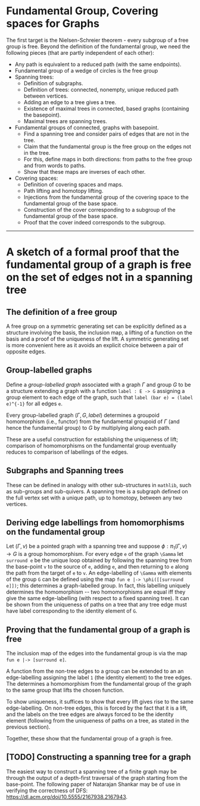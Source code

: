 # Fundamental Group, Covering spaces for Graphs

The first target is the Nielsen-Schreier theorem - every subgroup of a free group is free. Beyond the definition of the fundamental group, we need the following pieces (that are partly independent of each other):

* Any path is equivalent to a reduced path (with the same endpoints).
* Fundamental group of a wedge of circles is the free group
* Spanning trees:
    - Definition of subgraphs.
    - Definition of trees: connected, nonempty, unique reduced path between vertices.
    - Adding an edge to a tree gives a tree.
    - Existence of maximal trees in connected, based graphs (containing the basepoint).
    - Maximal trees are spanning trees.
* Fundamental groups of connected, graphs with basepoint.
    - Find a spanning tree and consider pairs of edges that are not in the tree.
    - Claim that the fundamental group is the free group on the edges not in the tree.
    - For this, define maps in both directions: from paths to the free group and from words to paths.
    - Show that these maps are inverses of each other.
* Covering spaces:
    - Definition of covering spaces and maps.
    - Path lifting and homotopy lifting.
    - Injections from the fundamental group of the covering space to the fundamental group of the base space.
    - Construction of the cover corresponding to a subgroup of the fundamental group of the base space.
    - Proof that the cover indeed corresponds to the subgroup.

---

# A sketch of a formal proof that the fundamental group of a graph is free on the set of edges not in a spanning tree

## The definition of a free group

A free group on a symmetric generating set can be explicitly defined as a structure involving the basis, the inclusion map, a lifting of a function on the basis and a proof of the uniqueness of the lift. A symmetric generating set is more convenient here as it avoids an explicit choice between a pair of opposite edges.

## Group-labelled graphs

Define a *group-labelled graph* associated with a graph $\Gamma$ and group $G$ to be a structure extending a graph with a function `label : E -> G` assigning a group element to each edge of the graph, such that `label (bar e) = (label e)^{-1}` for all edges `e`.

Every group-labelled graph $(\Gamma, G, label)$ determines a groupoid homomorphism (i.e., functor) from the fundamental groupoid of $\Gamma$ (and hence the fundamental group) to $G$ by multiplying along each path.

These are a useful construction for establishing the uniqueness of lift; comparison of homomorphisms on the fundamental group eventually reduces to comparison of labellings of the edges.

## Subgraphs and Spanning trees

These can be defined in analogy with other sub-structures in `mathlib`, such as sub-groups and sub-quivers. A spanning tree is a subgraph defined on the full vertex set with a unique path, up to homotopy, between any two vertices.

## Deriving edge labellings from homomorphisms on the fundamental group

Let $(\Gamma, v)$ be a pointed graph with a spanning tree and suppose $\phi : \pi_1(\Gamma, v) \to G$ is a group homomorphism. For every edge `e` of the graph `\Gamma` let `surround e` be the unique loop obtained by following the spanning tree from the base-point `v` to the source of `e`, adding `e`, and then returning to `e` along the path from the target of `e` to `v`. An edge-labelling of `\Gamma` with elements of the group `G` can be defined using the map `fun e |-> \phi([[surround e]])`; this determines a graph-labelled group. In fact, this labelling uniquely determines the homomorphism -- two homomorphisms are equal iff they give the same edge-labelling (with respect to a fixed spanning tree). It can be shown from the uniqueness of paths on a tree that any tree edge must have label corresponding to the identity element of `G`.

## Proving that the fundamental group of a graph is free

The inclusion map of the edges into the fundamental group is via the map `fun e |-> [surround e]`. 

A function from the non-tree edges to a group can be extended to an an edge-labelling assigning the label `1` (the identity element) to the tree edges. The determines a homomorphism from the fundamental group of the graph to the same group that lifts the chosen function.

To show uniqueness, it suffices to show that every lift gives rise to the same edge-labelling. On non-tree edges, this is forced by the fact that it is a lift, and the labels on the tree edges are always forced to be the identity element (following from the uniqueness of paths on a tree, as stated in the previous section).

Together, these show that the fundamental group of a graph is free.

## [TODO] Constructing a spanning tree for a graph

The easiest way to construct a spanning tree of a finite graph may be through the output of a depth-first traversal of the graph starting from the base-point. The following paper of Natarajan Shankar may be of use in verifying the correctness of DFS: https://dl.acm.org/doi/10.5555/2167938.2167943.  
